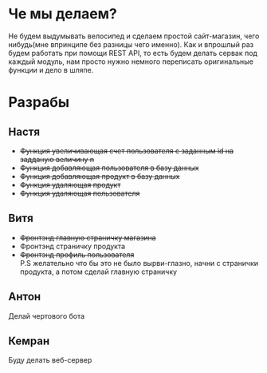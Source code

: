 # Че мы делаем?
Не будем выдумывать велосипед и сделаем простой сайт-магазин, чего нибудь(мне впринципе без разницы чего именно). Как и впрошлый раз будем работать при помощи REST API, то есть будем делать сервак под каждый модуль, нам просто нужно немного переписать оригинальные функции и дело в шляпе.
# Разрабы
## Настя
- ~~Функция увеличивающая счет пользователя с заданным id на задданую величину n~~<br>
- ~~Функция добавляющая пользователя в базу данных~~<br>
- ~~Функция добавляющая продукт в базу данных~~<br>
- ~~Функция удаляющая продукт~~<br>
- ~~Функция удаляющая пользователя~~<br>
## Витя
- ~~Фронтэнд главную страничку магазина~~<br>
- Фронтэнд страничку продукта<br>
- ~~Фронтэнд профиль пользователя~~ <br>
P.S желательно что бы это не было вырви-глазно, начни с странички продукта, а потом сделай главную страничку
## Антон
Делай чертового бота
## Кемран
Буду делать веб-сервер
